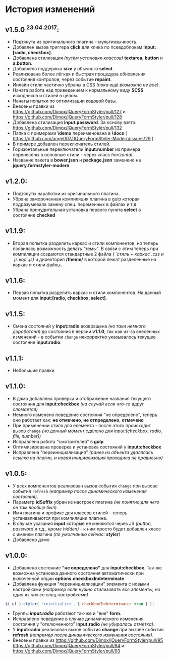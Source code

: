 # История изменений

## v1.5.0 <sup>23.04.2017</sup>:
* Подтянута из оригинального плагина - мультиязычность.
* Добавлен вызов триггера **click** для клика по псевдоблокам **input:[radio, checkbox]**.
* Добавлена стилизация *(путём установки классов)* **textarea**, **button** и **a.button**.
* Добавлена поддержка **size** у обычного **select**.
* Реализована более лёгкая и быстрая процедура обновления состояния контролов, через событие **repaint**.
* Инлайн стили частично убраны в CSS *(пока ещё возможно не все)*.
* Начата работа над приведением к нормальному виду **SCSS** исходников и стилей в целом.
* Начаты попытки по оптимизации кодовой базы.
* Внесены правки из https://github.com/Dimox/jQueryFormStyler/pull/127 и https://github.com/Dimox/jQueryFormStyler/pull/128
* Добавлена стилизация **input:password**. За основу взято: https://github.com/Dimox/jQueryFormStyler/pull/132
* Папка с примерами **\demo** переименована в **\docs** ( https://github.com/ange007/JQueryFormStyler-Modern/issues/29 ).
* В примере добавлен переключатель стилей.
* Горизонтальные переключатели **input:number** из примера перенесены в основные стили - через класс *horizontal*.
* Название пакета в **bower.json** и **package.json** заменено на **jquery.formstyler-modern**.

## v1.2.0:
* Подтянуты наработки из оригинального плагина.
* Убрана замороченная компиляция плагина в gulp которая подразумевала замену спец. переменных в файлах и т.д.
* Убрана принудительная установка первого пункта **select** в состояние **checked**

## v1.1.9:
* Вторая попытка разделить каркас и стили компонентов, но теперь появилась возможность делать "темы". В связи с этим теперь при компиляции создаются стандартные 2 файла *( \`стиль + каркас\`.css и \`js код\`.js)* и директория **/theme/** в которой лежат разделённые на каркас и стили файлы.

## v1.1.6:
* Первая попытка разделить каркас и стили компонентов. На данный момент для **input:[radio, checkbox, select]**.

## v1.1.5:
* Смена состояний у **input:radio** возвращена *(но таки немного доработана)* до состояния в версии **v1.1.0**, так как из-за внесённых изменений - в событии `change` некорректно указывалось текущее состояние **input:radio**.

## v1.1.1:
* Небольшие правки

## v1.1.0:
* В дэмо добавлена проверка и отображение названия текущего состояния для **input:checkbox** *(на случай если что-то вдруг сломается)*
* Немного изменено поведение состояния "не определено", теперь оно работает как: **не отмечено**, **не отпределено**, **отмечено**
* При применении стиля для елемента - после этого происходит вызов `change` *(на данный момент сделано для input:[checkbox, radio, file, number])*
* Исправлена работа "смотрителей" в **gulp**
* Оптимизирована проверка и установка состояний у **input:checkbox**
* Исправлена "переинициализация" *(ранее из объекта удалялась ссылка на плагин, и новая инициализация проходила не правильно)*

## v1.0.5:
* У всех компонентов реализован вызов события `change` при вызове события `refresh` *(например после динамического изменения состояния)*.
* Параметр **idSuffix** убран из настроек плагина *(не понятно для чего он там вообще был)*.
* Имя плагина и префикс для классов стилей - теперь устанавливаются при компиляции плагина.
* В случае указания **input** которые не меняются через JS *(button, password и т.д., кроме hidden)* - к ним просто будет добавлен класс с именем плагина *(по умолчанию сейчас: **styler**)*
* Добавлено дэмо

## v1.0.0:
* Добавлено состояние **"не определено"** для **input:checkbox**. Так-же возможна установка данного состояния автоматически при включенной опции **options.checkboxIndeterminate**
* Добавлена функция "переинициализации" элемента с новыми настройками *(например если нужно стилизовать все элементы, но один из них со спец.настройками)*
```javascript
$( el ).styler( 'reinitialize', { checkboxIndeterminate: true } );
```
* Группы ***input:radio*** работают так-же и "вне" **form**.
* Исправлено поведение в случае динамического изменения состояния у "отключенного" **input:radio** *(не убиралась отметка)*.
* У **input:radio** реализован вызов события **change** при вызове события **refresh** *(например после динамического изменения состояния)*.
* Внесены правки из https://github.com/Dimox/jQueryFormStyler/pull/95 https://github.com/Dimox/jQueryFormStyler/pull/94 и https://github.com/Dimox/jQueryFormStyler/pull/93